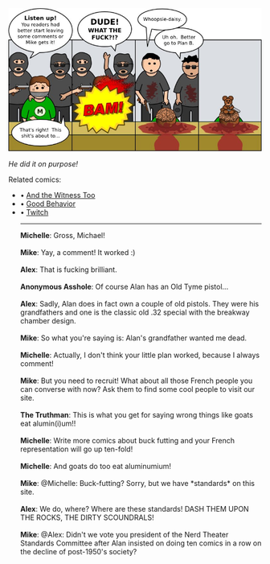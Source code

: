 <!--
.. title: The Comment Caper
.. slug: the-comment-caper
.. date: 2010/05/03 00:00:00
.. tags: 
.. link: 
.. description: 
-->

<a href='the-comment-caper.html' title='View comments'>
<img class='comic' src='../assets/comics/20100503.jpg' />
</a>

<em>He did it on purpose!</em>

<!-- TEASER_END -->
<div class='related'><span>Related comics:</span><ul class='inline'>
<li>&bull; <a href='and-the-witness-too.html'>And the Witness Too</a></li>
<li>&bull; <a href='good-behavior.html'>Good Behavior</a></li>
<li>&bull; <a href='twitch.html'>Twitch</a></li>
</li>
<hr />

<div class='comments'>
<b>Michelle</b>: Gross, Michael!<br /><br />
<b>Mike</b>: Yay, a comment!  It worked :)<br /><br />
<b>Alex</b>: That is fucking brilliant. <br /><br />
<b>Anonymous Asshole</b>: Of course Alan has an Old Tyme pistol...<br /><br />
<b>Alex</b>: Sadly, Alan does in fact own a couple of old pistols. They were his grandfathers and one is the classic old .32 special with the breakway chamber design.<br /><br />
<b>Mike</b>: So what you're saying is: Alan's grandfather wanted me dead.<br /><br />
<b>Michelle</b>: Actually, I don't think your little plan worked, because I always comment!<br /><br />
<b>Mike</b>: But you need to recruit!  What about all those French people you can converse with now?  Ask them to find some cool people to visit our site.<br /><br />
<b>The Truthman</b>: This is what you get for saying wrong things like goats eat alumin(i)um!!<br /><br />
<b>Michelle</b>: Write more comics about buck futting and your French representation will go up ten-fold!<br /><br />
<b>Michelle</b>: And goats do too eat aluminumium!<br /><br />
<b>Mike</b>: @Michelle: Buck-futting?  Sorry, but we have *standards* on this site.<br /><br />
<b>Alex</b>: We do, where? Where are these standards! DASH THEM UPON THE ROCKS, THE DIRTY SCOUNDRALS!<br /><br />
<b>Mike</b>: @Alex: Didn't we vote you president of the Nerd Theater Standards Committee after Alan insisted on doing ten comics in a row on the decline of post-1950's society?<br /><br />
</div>

